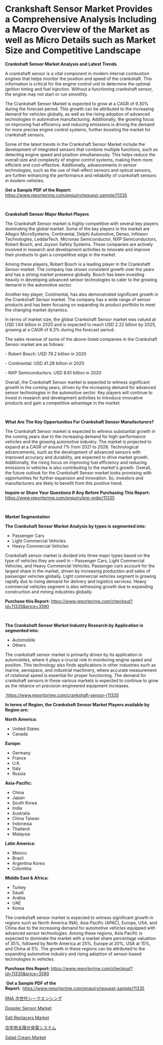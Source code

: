 <p><h1>Crankshaft Sensor Market Provides a Comprehensive Analysis Including a Macro Overview of the Market as well as Micro Details such as Market Size and Competitive Landscape</h1></p><p><strong>Crankshaft Sensor Market Analysis and Latest Trends</strong></p>
<p><p>A crankshaft sensor is a vital component in modern internal combustion engines that helps monitor the position and speed of the crankshaft. This information is critical for the engine control unit to determine the optimal ignition timing and fuel injection. Without a functioning crankshaft sensor, the engine may not start or run smoothly.</p><p>The Crankshaft Sensor Market is expected to grow at a CAGR of 9.30% during the forecast period. This growth can be attributed to the increasing demand for vehicles globally, as well as the rising adoption of advanced technologies in automotive manufacturing. Additionally, the growing focus on improving fuel efficiency and reducing emissions is driving the demand for more precise engine control systems, further boosting the market for crankshaft sensors.</p><p>Some of the latest trends in the Crankshaft Sensor Market include the development of integrated sensors that combine multiple functions, such as detecting engine speed and position simultaneously. This helps reduce the overall size and complexity of engine control systems, making them more efficient and cost-effective. Additionally, advancements in sensor technologies, such as the use of Hall-effect sensors and optical sensors, are further enhancing the performance and reliability of crankshaft sensors in modern vehicles.</p></p>
<p><strong>Get a Sample PDF of the Report:&nbsp;</strong> <a href="https://www.reportprime.com/enquiry/request-sample/11335">https://www.reportprime.com/enquiry/request-sample/11335</a></p>
<p>&nbsp;</p>
<p><strong>Crankshaft Sensor Major Market Players</strong></p>
<p><p>The Crankshaft Sensor market is highly competitive with several key players dominating the global market. Some of the key players in the market are Allegro MicroSystems, Continental, Delphi Automotive, Denso, Infineon Technologies, LeddarTech, Micronas Semiconductor, NXP Semiconductors, Robert Bosch, and Joyson Safety Systems. These companies are actively involved in research and development activities to innovate and improve their products to gain a competitive edge in the market.</p><p>Among these players, Robert Bosch is a leading player in the Crankshaft Sensor market. The company has shown consistent growth over the years and has a strong market presence globally. Bosch has been investing heavily in developing advanced sensor technologies to cater to the growing demand in the automotive sector.</p><p>Another key player, Continental, has also demonstrated significant growth in the Crankshaft Sensor market. The company has a wide range of sensor products and has been focusing on expanding its product portfolio to meet the changing market dynamics.</p><p>In terms of market size, the global Crankshaft Sensor market was valued at USD 1.64 billion in 2020 and is expected to reach USD 2.22 billion by 2025, growing at a CAGR of 6.3% during the forecast period.</p><p>The sales revenue of some of the above-listed companies in the Crankshaft Sensor market are as follows:</p><p>- Robert Bosch: USD 79.2 billion in 2020</p><p>- Continental: USD 41.28 billion in 2020</p><p>- NXP Semiconductors: USD 8.61 billion in 2020</p><p>Overall, the Crankshaft Sensor market is expected to witness significant growth in the coming years, driven by the increasing demand for advanced sensor technologies in the automotive sector. Key players will continue to invest in research and development activities to introduce innovative products and gain a competitive advantage in the market.</p></p>
<p>&nbsp;</p>
<p><strong>What Are The Key Opportunities For Crankshaft Sensor Manufacturers?</strong></p>
<p><p>The Crankshaft Sensor market is expected to witness substantial growth in the coming years due to the increasing demand for high-performance vehicles and the growing automotive industry. The market is projected to expand at a CAGR of around 7% from 2021 to 2026. Technological advancements, such as the development of advanced sensors with improved accuracy and durability, are expected to drive market growth. Additionally, the rising focus on improving fuel efficiency and reducing emissions in vehicles is also contributing to the market's growth. Overall, the future outlook for the Crankshaft Sensor market looks promising with opportunities for further expansion and innovation.  So, investors and manufacturers are likely to benefit from this positive trend.</p></p>
<p><strong>Inquire or Share Your Questions If Any Before Purchasing This Report:</strong> <a href="https://www.reportprime.com/enquiry/pre-order/11335">https://www.reportprime.com/enquiry/pre-order/11335</a></p>
<p>&nbsp;</p>
<p><strong>Market Segmentation</strong></p>
<p><strong>The Crankshaft Sensor Market Analysis by types is segmented into:</strong></p>
<p><ul><li>Passenger Cars</li><li>Light Commercial Vehicles</li><li>Heavy Commercial Vehicles</li></ul></p>
<p><p>Crankshaft sensor market is divided into three major types based on the type of vehicles they are used in – Passenger Cars, Light Commercial Vehicles, and Heavy Commercial Vehicles. Passenger cars account for the largest share in the market, driven by increasing production and sales of passenger vehicles globally. Light commercial vehicles segment is growing rapidly due to rising demand for delivery and logistics services. Heavy commercial vehicles segment is also witnessing growth due to expanding construction and mining industries globally.</p></p>
<p><strong>Purchase this Report:&nbsp;</strong><a href="https://www.reportprime.com/checkout?id=11335&price=3590">https://www.reportprime.com/checkout?id=11335&price=3590</a></p>
<p>&nbsp;</p>
<p><strong>The Crankshaft Sensor Market Industry Research by Application is segmented into:</strong></p>
<p><ul><li>Automobile</li><li>Others</li></ul></p>
<p><p>The crankshaft sensor market is primarily driven by its application in automobiles, where it plays a crucial role in monitoring engine speed and position. This technology also finds applications in other industries such as marine, aerospace, and industrial machinery, where accurate measurement of rotational speed is essential for proper functioning. The demand for crankshaft sensors in these various markets is expected to continue to grow as the reliance on precision-engineered equipment increases.</p></p>
<p><a href="https://www.reportprime.com/crankshaft-sensor-r11335">&nbsp;https://www.reportprime.com/crankshaft-sensor-r11335</a></p>
<p><strong>In terms of Region, the Crankshaft Sensor Market Players available by Region are:</strong></p>
<p>
    <p> <strong> North America: </strong>
        <ul>
            <li>United States</li>
            <li>Canada</li>
        </ul>
        </p> 
    <p> <strong> Europe: </strong>
        <ul>
            <li>Germany</li>
            <li>France</li>
            <li>U.K.</li>
            <li>Italy</li>
            <li>Russia</li>
        </ul>
        </p> 
    <p> <strong> Asia-Pacific: </strong>
        <ul>
            <li>China</li>
            <li>Japan</li>
            <li>South Korea</li>
            <li>India</li>
            <li>Australia</li>
            <li>China Taiwan</li>
            <li>Indonesia</li>
            <li>Thailand</li>
            <li>Malaysia</li>
        </ul>
        </p> 
    <p> <strong> Latin America: </strong>
        <ul>
            <li>Mexico</li>
            <li>Brazil</li>
            <li>Argentina Korea</li>
            <li>Colombia</li>
        </ul>
        </p> 
    <p> <strong> Middle East & Africa: </strong>
        <ul>
            <li>Turkey</li>
            <li>Saudi</li>
            <li>Arabia</li>
            <li>UAE</li>
            <li>Korea</li>
        </ul>
    </p>
    </p>
<p><p>The crankshaft sensor market is expected to witness significant growth in regions such as North America (NA), Asia Pacific (APAC), Europe, USA, and China due to the increasing demand for automotive vehicles equipped with advanced sensor technologies. Among these regions, Asia Pacific is expected to dominate the market with a market share percentage valuation of 35%, followed by North America at 25%, Europe at 20%, USA at 15%, and China at 5%. The growth in these regions can be attributed to the expanding automotive industry and rising adoption of sensor-based technologies in vehicles.</p></p>
<p><strong>Purchase this Report: </strong><a href="https://www.reportprime.com/checkout?id=11335&price=3590">https://www.reportprime.com/checkout?id=11335&price=3590</a></p>
<p>&nbsp;<strong>Get a Sample PDF of the Report:&nbsp;&nbsp;</strong><a href="https://www.reportprime.com/enquiry/request-sample/11335">https://www.reportprime.com/enquiry/request-sample/11335</a></p>
<p><strong></strong></p>
<p><p><a href="https://github.com/gfggqjbfys368009/Market-Research-Report-List-2/blob/main/332673182543.md">RNA 次世代シークエンシング</a></p><p><a href="https://www.linkedin.com/pulse/doppler-sensor-market-report-reveals-latest-trends-growth-khx5e">Doppler Sensor Market</a></p><p><a href="https://github.com/EveKerluke2023/Market-Research-Report-List-1/blob/main/salt-replacers-market.md">Salt Replacers Market</a></p><p><a href="https://github.com/vlcostes/Market-Research-Report-List-1/blob/main/831192182544.md">住宅用太陽光発電システム</a></p><p><a href="https://github.com/angeliabkratze/Market-Research-Report-List-1/blob/main/salad-cream-market.md">Salad Cream Market</a></p></p>
